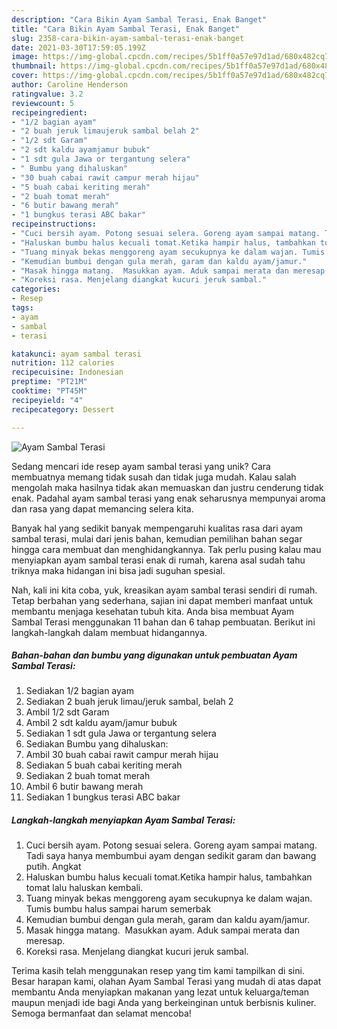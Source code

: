 ```yaml
---
description: "Cara Bikin Ayam Sambal Terasi, Enak Banget"
title: "Cara Bikin Ayam Sambal Terasi, Enak Banget"
slug: 2358-cara-bikin-ayam-sambal-terasi-enak-banget
date: 2021-03-30T17:59:05.199Z
image: https://img-global.cpcdn.com/recipes/5b1ff0a57e97d1ad/680x482cq70/ayam-sambal-terasi-foto-resep-utama.jpg
thumbnail: https://img-global.cpcdn.com/recipes/5b1ff0a57e97d1ad/680x482cq70/ayam-sambal-terasi-foto-resep-utama.jpg
cover: https://img-global.cpcdn.com/recipes/5b1ff0a57e97d1ad/680x482cq70/ayam-sambal-terasi-foto-resep-utama.jpg
author: Caroline Henderson
ratingvalue: 3.2
reviewcount: 5
recipeingredient:
- "1/2 bagian ayam"
- "2 buah jeruk limaujeruk sambal belah 2"
- "1/2 sdt Garam"
- "2 sdt kaldu ayamjamur bubuk"
- "1 sdt gula Jawa or tergantung selera"
- " Bumbu yang dihaluskan"
- "30 buah cabai rawit campur merah hijau"
- "5 buah cabai keriting merah"
- "2 buah tomat merah"
- "6 butir bawang merah"
- "1 bungkus terasi ABC bakar"
recipeinstructions:
- "Cuci bersih ayam. Potong sesuai selera. Goreng ayam sampai matang. Tadi saya hanya membumbui ayam dengan sedikit garam dan bawang putih. Angkat"
- "Haluskan bumbu halus kecuali tomat.Ketika hampir halus, tambahkan tomat lalu haluskan kembali."
- "Tuang minyak bekas menggoreng ayam secukupnya ke dalam wajan. Tumis bumbu halus sampai harum semerbak"
- "Kemudian bumbui dengan gula merah, garam dan kaldu ayam/jamur."
- "Masak hingga matang.  Masukkan ayam. Aduk sampai merata dan meresap."
- "Koreksi rasa. Menjelang diangkat kucuri jeruk sambal."
categories:
- Resep
tags:
- ayam
- sambal
- terasi

katakunci: ayam sambal terasi 
nutrition: 112 calories
recipecuisine: Indonesian
preptime: "PT21M"
cooktime: "PT45M"
recipeyield: "4"
recipecategory: Dessert

---
```



![Ayam Sambal Terasi](https://img-global.cpcdn.com/recipes/5b1ff0a57e97d1ad/680x482cq70/ayam-sambal-terasi-foto-resep-utama.jpg)

Sedang mencari ide resep ayam sambal terasi yang unik? Cara membuatnya memang tidak susah dan tidak juga mudah. Kalau salah mengolah maka hasilnya tidak akan memuaskan dan justru cenderung tidak enak. Padahal ayam sambal terasi yang enak seharusnya mempunyai aroma dan rasa yang dapat memancing selera kita.



Banyak hal yang sedikit banyak mempengaruhi kualitas rasa dari ayam sambal terasi, mulai dari jenis bahan, kemudian pemilihan bahan segar hingga cara membuat dan menghidangkannya. Tak perlu pusing kalau mau menyiapkan ayam sambal terasi enak di rumah, karena asal sudah tahu triknya maka hidangan ini bisa jadi suguhan spesial.


Nah, kali ini kita coba, yuk, kreasikan ayam sambal terasi sendiri di rumah. Tetap berbahan yang sederhana, sajian ini dapat memberi manfaat untuk membantu menjaga kesehatan tubuh kita. Anda bisa membuat Ayam Sambal Terasi menggunakan 11 bahan dan 6 tahap pembuatan. Berikut ini langkah-langkah dalam membuat hidangannya.

<!--inarticleads1-->

##### Bahan-bahan dan bumbu yang digunakan untuk pembuatan Ayam Sambal Terasi:

1. Sediakan 1/2 bagian ayam
1. Sediakan 2 buah jeruk limau/jeruk sambal, belah 2
1. Ambil 1/2 sdt Garam
1. Ambil 2 sdt kaldu ayam/jamur bubuk
1. Sediakan 1 sdt gula Jawa or tergantung selera
1. Sediakan  Bumbu yang dihaluskan:
1. Ambil 30 buah cabai rawit campur merah hijau
1. Sediakan 5 buah cabai keriting merah
1. Sediakan 2 buah tomat merah
1. Ambil 6 butir bawang merah
1. Sediakan 1 bungkus terasi ABC bakar




<!--inarticleads2-->

##### Langkah-langkah menyiapkan Ayam Sambal Terasi:

1. Cuci bersih ayam. Potong sesuai selera. Goreng ayam sampai matang. Tadi saya hanya membumbui ayam dengan sedikit garam dan bawang putih. Angkat
1. Haluskan bumbu halus kecuali tomat.Ketika hampir halus, tambahkan tomat lalu haluskan kembali.
1. Tuang minyak bekas menggoreng ayam secukupnya ke dalam wajan. Tumis bumbu halus sampai harum semerbak
1. Kemudian bumbui dengan gula merah, garam dan kaldu ayam/jamur.
1. Masak hingga matang.  Masukkan ayam. Aduk sampai merata dan meresap.
1. Koreksi rasa. Menjelang diangkat kucuri jeruk sambal.




Terima kasih telah menggunakan resep yang tim kami tampilkan di sini. Besar harapan kami, olahan Ayam Sambal Terasi yang mudah di atas dapat membantu Anda menyiapkan makanan yang lezat untuk keluarga/teman maupun menjadi ide bagi Anda yang berkeinginan untuk berbisnis kuliner. Semoga bermanfaat dan selamat mencoba!
